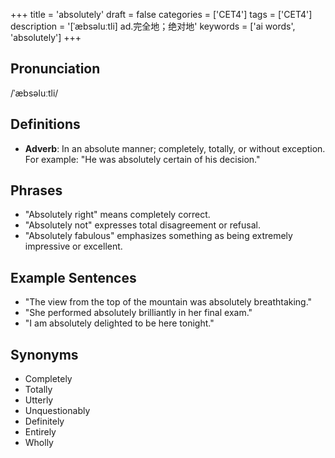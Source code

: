 +++
title = 'absolutely'
draft = false
categories = ['CET4']
tags = ['CET4']
description = '[ˈæbsəluːtli] ad.完全地；绝对地'
keywords = ['ai words', 'absolutely']
+++

## Pronunciation
/ˈæbsəluːtli/

## Definitions
- **Adverb**: In an absolute manner; completely, totally, or without exception. For example: "He was absolutely certain of his decision."

## Phrases
- "Absolutely right" means completely correct.
- "Absolutely not" expresses total disagreement or refusal.
- "Absolutely fabulous" emphasizes something as being extremely impressive or excellent.

## Example Sentences
- "The view from the top of the mountain was absolutely breathtaking."
- "She performed absolutely brilliantly in her final exam."
- "I am absolutely delighted to be here tonight."

## Synonyms
- Completely
- Totally
- Utterly
- Unquestionably
- Definitely
- Entirely
- Wholly
